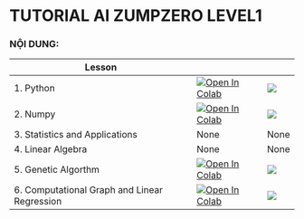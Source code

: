 # **TUTORIAL AI ZUMPZERO LEVEL1**

### **NỘI DUNG:** 

| Lesson||     |
| -------------------------------------------- | ------------------------------------------------------------------------------------------------------------------------------------------------------------------------------------------------------------------------- | --- |
| 1. Python                                    | <a href="https://colab.research.google.com/drive/1JTQ4cSO2PcBKNFVfQ71T8XQfGct7XcmQ?usp=sharing"><img class="notebook-badge-image" src="https://colab.research.google.com/assets/colab-badge.svg" alt="Open In Colab"></a> |  <a href="https://github.com/quangvan99/tutorial_AI_ZUMP_ZERO/blob/master/LEVEL1/PYTHON.ipynb" role="button"><img class="notebook-badge-image" src="https://img.shields.io/static/v1?label=&amp;message=View%20On%20GitHub&amp;color=586069&amp;logo=github&amp;labelColor=2f363d"></a>   |
| 2. Numpy| <a href="https://colab.research.google.com/drive/1Fys65eIDES0vFKV0qBnS8hKtQrlm2Ig8?usp=sharing"><img class="notebook-badge-image" src="https://colab.research.google.com/assets/colab-badge.svg" alt="Open In Colab"></a> |  <a href="" role="button"><img class="notebook-badge-image" src="https://img.shields.io/static/v1?label=&amp;message=View%20On%20GitHub&amp;color=586069&amp;logo=github&amp;labelColor=2f363d"></a>   |
| 3. Statistics and Applications|None|None|
| 4. Linear Algebra|None| None|
| 5. Genetic Algorthm| <a href="https://colab.research.google.com/drive/1mBu30oRj8knryaqdNV0OE5FYdFd6DYt7?usp=sharing"><img class="notebook-badge-image" src="https://colab.research.google.com/assets/colab-badge.svg" alt="Open In Colab"></a> |  <a href="" role="button"><img class="notebook-badge-image" src="https://img.shields.io/static/v1?label=&amp;message=View%20On%20GitHub&amp;color=586069&amp;logo=github&amp;labelColor=2f363d"></a>   |
| 6. Computational Graph and Linear Regression |  <a href="https://colab.research.google.com/drive/10ydDeQEnIER_EgTug6MF3g74FhBur2-V?usp=sharing"><img class="notebook-badge-image" src="https://colab.research.google.com/assets/colab-badge.svg" alt="Open In Colab"></a> |  <a href="" role="button"><img class="notebook-badge-image" src="https://img.shields.io/static/v1?label=&amp;message=View%20On%20GitHub&amp;color=586069&amp;logo=github&amp;labelColor=2f363d"></a>   |
